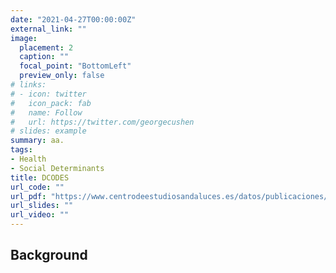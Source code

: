 ```yaml
---
date: "2021-04-27T00:00:00Z"
external_link: ""
image:
  placement: 2
  caption: ""
  focal_point: "BottomLeft"
  preview_only: false
# links:
# - icon: twitter
#   icon_pack: fab
#   name: Follow
#   url: https://twitter.com/georgecushen
# slides: example
summary: aa.
tags:
- Health
- Social Determinants
title: DCODES
url_code: ""
url_pdf: "https://www.centrodeestudiosandaluces.es/datos/publicaciones/Actualidad77.pdf"
url_slides: ""
url_video: ""
---
```


## Background
